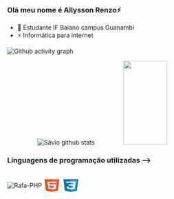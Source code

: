 ### Olá meu nome é Allysson Renzo⚡ 

- 🔭 Estudante IF Baiano campus Guanambi
- ⚡ Informática para internet 

![Github activity graph](https://github-readme-activity-graph.cyclic.app/graph?username=Allyssonrenzo&theme=gotham)

<div align="center">  
  <img width="49%" height="195px" src="https://github-readme-stats.vercel.app/api?username=Allyssonrenzo&show_icons=true&count_private=true&hide_border=true&title_color=00bfbf&icon_color=00bfbf&text_color=c9d1d9&bg_color=0d1117" alt="Sávio github stats" /> 
  <img width="45%" height="195px" src="https://github-readme-stats.vercel.app/api/top-langs/?username=Allyssonrenzo&layout=compact&hide_border=true&title_color=00bfbf&text_color=00bfbf&bg_color=0d1117" />
</div>

### Linguagens de programação utilizadas --> 
<div style="display: inline_block"><br>
 <img align="center" alt="Rafa-PHP" height="30" width="40" src="https://cdn.jsdelivr.net/gh/devicons/devicon/icons/php/php-original.svg">
  <img align="center" alt="Rafa-HTML" height="30" width="40" src="https://raw.githubusercontent.com/devicons/devicon/master/icons/html5/html5-original.svg">
  <img align="center" alt="Rafa-CSS" height="30" width="40" src="https://raw.githubusercontent.com/devicons/devicon/master/icons/css3/css3-original.svg">
</div>
